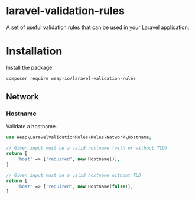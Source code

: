 # laravel-validation-rules
A set of useful validation rules that can be used in your Laravel application.


# Installation
Install the package:
```bash
composer require weap-io/laravel-validation-rules
```

## Network
### Hostname
Validate a hostname.
```php
use Weap\LaravelValidationRules\Rules\Network\Hostname;

// Given input must be a valid hostname (with or without TLD)
return [
    'host' => ['required', new Hostname()],
]

// Given input must be a valid hostname without TLD
return [
    'host' => ['required', new Hostname(false)],
]
```